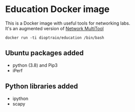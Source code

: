 # Education Docker image


This is a Docker image with useful tools for networking labs.  
It's an augmented version of [Network MultiTool](https://github.com/Praqma/Network-MultiTool)


```
docker run -ti dioptraio/education /bin/bash
```


## Ubuntu packages added

* python (3.8) and Pip3
* iPerf


## Python libraries added

* ipython
* scapy
